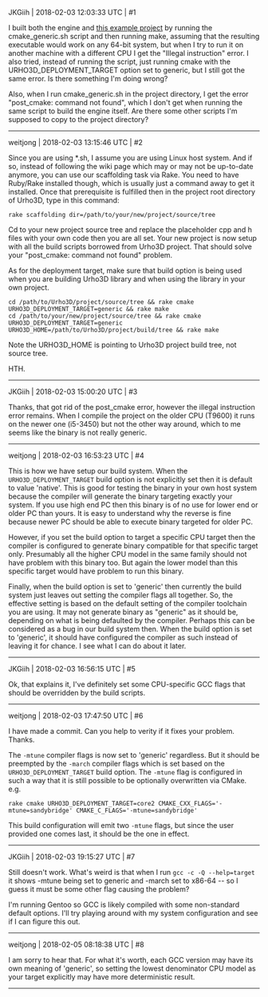 JKGiih | 2018-02-03 12:03:33 UTC | #1

I built both the engine and [this example project](https://github.com/urho3d/Urho3D/wiki/First-Project) by running the cmake_generic.sh script and then running make, assuming that the resulting executable would work on any 64-bit system, but when I try to run it on another machine with a different CPU I get the "Illegal instruction" error. I also tried, instead of running the script, just running cmake with the URHO3D_DEPLOYMENT_TARGET option set to generic, but I still got the same error. Is there something I'm doing wrong?

Also, when I run cmake_generic.sh in the project directory, I get the error "post_cmake: command not found", which I don't get when running the same script to build the engine itself. Are there some other scripts I'm supposed to copy to the project directory?

-------------------------

weitjong | 2018-02-03 13:15:46 UTC | #2

Since you are using *.sh, I assume you are using Linux host system. And if so, instead of following the wiki page which may or may not be up-to-date anymore, you can use our scaffolding task via Rake. You need to have Ruby/Rake installed though, which is usually just a command away to get it installed. Once that prerequisite is fulfilled then in the project root directory of Urho3D, type in this command:

`rake scaffolding dir=/path/to/your/new/project/source/tree`

Cd to your new project source tree and replace the placeholder cpp and h files with your own code then you are all set. Your new project is now setup with all the build scripts borrowed from Urho3D project. That should solve your "post_cmake: command not found" problem.

As for the deployment target, make sure that build option is being used when you are building Urho3D library and when using the library in your own project.

```
cd /path/to/Urho3D/project/source/tree && rake cmake URHO3D_DEPLOYMENT_TARGET=generic && rake make
cd /path/to/your/new/project/source/tree && rake cmake URHO3D_DEPLOYMENT_TARGET=generic URHO3D_HOME=/path/to/Urho3D/project/build/tree && rake make
```

Note the URHO3D_HOME is pointing to Urho3D project build tree, not source tree.

HTH.

-------------------------

JKGiih | 2018-02-03 15:00:20 UTC | #3

Thanks, that got rid of the post_cmake error, however the illegal instruction error remains. When I compile the project on the older CPU (T9600) it runs on the newer one (i5-3450) but not the other way around, which to me seems like the binary is not really generic.

-------------------------

weitjong | 2018-02-03 16:53:23 UTC | #4

This is how we have setup our build system. When the `URHO3D_DEPLOYMENT_TARGET` build option is not explicitly set then it is default to value 'native'. This is good for testing the binary in your own host system because the compiler will generate the binary targeting exactly your system. If you use high end PC then this binary is of no use for lower end or older PC than yours. It is easy to understand why the reverse is fine because newer PC should be able to execute binary targeted for older PC.

However, if you set the build option to target a specific CPU target then the compiler is configured to generate binary compatible for that specific target only. Presumably all the higher CPU model  in the same family should not have problem with this binary too. But again the lower model than this specific target would have problem to run this binary.

Finally, when the build option is set to 'generic' then currently the build system just leaves out setting the compiler flags all together. So, the effective setting is based on the default setting of the compiler toolchain you are using. It may not generate binary as "generic" as it should be, depending on what is being defaulted by the compiler. Perhaps this can be considered as a bug in our build system then. When the build option is set to 'generic', it should have configured the compiler as such instead of leaving it for chance. I see what I can do about it later.

-------------------------

JKGiih | 2018-02-03 16:56:15 UTC | #5

Ok, that explains it, I've definitely set some CPU-specific GCC flags that should be overridden by the build scripts.

-------------------------

weitjong | 2018-02-03 17:47:50 UTC | #6

I have made a commit. Can you help to verity if it fixes your problem. Thanks.

The `-mtune` compiler flags is now set to 'generic' regardless. But it should be preempted by the `-march` compiler flags which is set based on the `URHO3D_DEPLOYMENT_TARGET` build option. The `-mtune` flag is configured in such a way that it is still possible to be optionally overwritten via CMake. e.g.

`rake cmake URHO3D_DEPLOYMENT_TARGET=core2 CMAKE_CXX_FLAGS='-mtune=sandybridge' CMAKE_C_FLAGS='-mtune=sandybridge'`

This build configuration will emit two `-mtune` flags, but since the user provided one comes last, it should be the one in effect.

-------------------------

JKGiih | 2018-02-03 19:15:27 UTC | #7

Still doesn't work. What's weird is that when I run `gcc -c -Q --help=target` it shows -mtune being set to generic and -march set to x86-64 -- so I guess it must be some other flag causing the problem?

I'm running Gentoo so GCC is likely compiled with some non-standard default options. I'll try playing around with my system configuration and see if I can figure this out.

-------------------------

weitjong | 2018-02-05 08:18:38 UTC | #8

I am sorry to hear that. For what it's worth, each GCC version may have its own meaning of 'generic', so setting the lowest denominator CPU model as your target explicitly may have more deterministic result.

-------------------------

